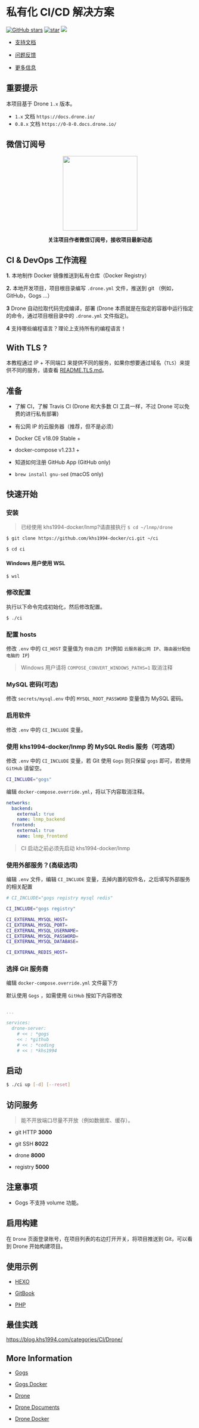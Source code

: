 # 私有化 CI/CD 解决方案

[![GitHub stars](https://img.shields.io/github/stars/khs1994-docker/ci.svg?style=social&label=Stars)](https://github.com/khs1994-docker/ci) [![star](https://gitee.com/khs1994-docker/ci/badge/star.svg?theme=dark)](https://gitee.com/khs1994-docker/ci/stargazers) [![](https://img.shields.io/badge/AD-%E8%85%BE%E8%AE%AF%E4%BA%91%E5%AE%B9%E5%99%A8%E6%9C%8D%E5%8A%A1-blue.svg)](https://cloud.tencent.com/redirect.php?redirect=10058&cps_key=3a5255852d5db99dcd5da4c72f05df61)

* [支持文档](docs)

* [问题反馈](https://github.com/khs1994-docker/ci/issues)

* [更多信息](https://blog.khs1994.com/categories/CI/Drone/)

## 重要提示

本项目基于 Drone `1.x` 版本。

* `1.x` 文档 `https://docs.drone.io/`
* `0.8.x` 文档 `https://0-8-0.docs.drone.io/`

## 微信订阅号

<p align="center">
<img width="200" src="https://user-images.githubusercontent.com/16733187/46847944-84a96b80-ce19-11e8-9f0c-ec84b2ac463e.jpg">
</p>

<p align="center"><strong>关注项目作者微信订阅号，接收项目最新动态</strong></p>

## CI & DevOps 工作流程

**1.** 本地制作 Docker 镜像推送到私有仓库（Docker Registry）

**2.** 本地开发项目，项目根目录编写 `.drone.yml` 文件，推送到 git （例如，GitHub，Gogs ...）

**3** Drone 自动拉取代码完成编译，部署 (Drone 本质就是在指定的容器中运行指定的命令，通过项目根目录中的 `.drone.yml` 文件指定)。

**4** 支持哪些编程语言？理论上支持所有的编程语言！

## With TLS ?

本教程通过 IP + 不同端口 来提供不同的服务，如果你想要通过域名（`TLS`）来提供不同的服务，请查看 [README.TLS.md](README.TLS.md)。

## 准备

* 了解 CI，了解 Travis CI (Drone 和大多数 CI 工具一样，不过 Drone 可以免费的进行私有部署)

* 有公网 IP 的云服务器（推荐，但不是必须）

* Docker CE v18.09 Stable +

* docker-compose v1.23.1 +

* 知道如何注册 GitHub App (GitHub only)

* `brew install gnu-sed` (macOS only)

## 快速开始

### 安装

> 已经使用 khs1994-docker/lnmp?请直接执行 `$ cd ~/lnmp/drone`

```bash
$ git clone https://github.com/khs1994-docker/ci.git ~/ci

$ cd ci
```

#### Windows 用户使用 WSL

```bash
$ wsl
```

### 修改配置

执行以下命令完成初始化，然后修改配置。

```bash
$ ./ci
```

### 配置 hosts

修改 `.env` 中的 `CI_HOST` 变量值为 `你自己的 IP`(例如 `云服务器公网 IP`、`路由器分配给电脑的 IP`)

> Windows 用户请将 `COMPOSE_CONVERT_WINDOWS_PATHS=1` 取消注释

### MySQL 密码(可选)

修改 `secrets/mysql.env` 中的 `MYSQL_ROOT_PASSWORD` 变量值为 MySQL 密码。

### 启用软件

修改 `.env` 中的 `CI_INCLUDE` 变量。

### 使用 khs1994-docker/lnmp 的 MySQL Redis 服务（可选项）

修改 `.env` 中的 `CI_INCLUDE` 变量，若 Git 使用 `Gogs` 则只保留 `gogs` 即可，若使用 `GitHub` 请留空。

```bash
CI_INCLUDE="gogs"
```

编辑 `docker-compose.override.yml`，将以下内容取消注释。

```yaml
networks:
  backend:
    external: true
    name: lnmp_backend
  frontend:
    external: true
    name: lnmp_frontend
```

> CI 启动之前必须先启动 khs1994-docker/lnmp

### 使用外部服务？(高级选项)

编辑 `.env` 文件，编辑 `CI_INCLUDE` 变量，去掉内置的软件名，之后填写外部服务的相关配置

```bash
# CI_INCLUDE="gogs registry mysql redis"

CI_INCLUDE="gogs registry"

CI_EXTERNAL_MYSQL_HOST=
CI_EXTERNAL_MYSQL_PORT=
CI_EXTERNAL_MYSQL_USERNAME=
CI_EXTERNAL_MYSQL_PASSWORD=
CI_EXTERNAL_MYSQL_DATABASE=

CI_EXTERNAL_REDIS_HOST=
```

### 选择 Git 服务商

编辑 `docker-compose.override.yml` 文件最下方

默认使用 `Gogs` ，如需使用 `GitHub` 按如下内容修改

```yaml

...

services:
  drone-server:
    # << : *gogs
    << : *github
    # << : *coding
    # << : *khs1994
```

## 启动

```bash
$ ./ci up [-d] [--reset]
```

## 访问服务

> 能不开放端口尽量不开放（例如数据库、缓存）。

* git HTTP **3000**

* git SSH **8022**

* drone **8000**

* registry **5000**

## 注意事项

*  Gogs 不支持 volume 功能。

## 启用构建

在 `Drone` 页面登录账号，在项目列表的右边打开开关，将项目推送到 Git，可以看到 Drone 开始构建项目。

## 使用示例

* [HEXO](https://github.com/khs1994-php/hexo)

* [GitBook](https://github.com/khs1994-php/gitbook)

* [PHP](https://github.com/khs1994-php/tencent-ai)

## 最佳实践

https://blog.khs1994.com/categories/CI/Drone/

## More Information

* [Gogs](https://github.com/gogits/gogs)

* [Gogs Docker](https://github.com/gogits/gogs/tree/master/docker)

* [Drone](https://github.com/drone)

* [Drone Documents](http://docs.drone.io/)

* [Drone Docker](https://hub.docker.com/u/drone)
